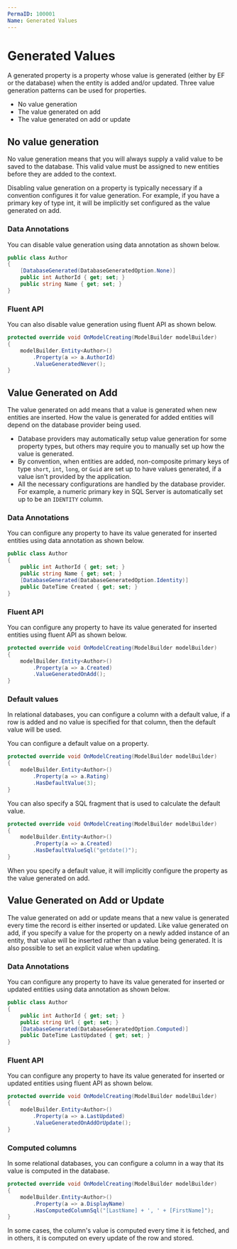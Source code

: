 ```yaml
---
PermaID: 100001
Name: Generated Values
---
```


# Generated Values

A generated property is a property whose value is generated (either by EF or the database) when the entity is added and/or updated. Three value generation patterns can be used for properties.

 - No value generation
 - The value generated on add
 - The value generated on add or update

## No value generation

No value generation means that you will always supply a valid value to be saved to the database. This valid value must be assigned to new entities before they are added to the context.

Disabling value generation on a property is typically necessary if a convention configures it for value generation. For example, if you have a primary key of type int, it will be implicitly set configured as the value generated on add. 

### Data Annotations

You can disable value generation using data annotation as shown below.

```csharp
public class Author
{
    [DatabaseGenerated(DatabaseGeneratedOption.None)]
    public int AuthorId { get; set; }
    public string Name { get; set; }
}
```

### Fluent API

You can also disable value generation using fluent API as shown below.

```csharp
protected override void OnModelCreating(ModelBuilder modelBuilder)
{
    modelBuilder.Entity<Author>()
        .Property(a => a.AuthorId)
        .ValueGeneratedNever();
}
```

## Value Generated on Add

The value generated on add means that a value is generated when new entities are inserted. How the value is generated for added entities will depend on the database provider being used. 

 - Database providers may automatically setup value generation for some property types, but others may require you to manually set up how the value is generated.
 - By convention, when entities are added, non-composite primary keys of type `short`, `int`, `long`, or `Guid` are set up to have values generated, if a value isn't provided by the application. 
 - All the necessary configurations are handled by the database provider. For example, a numeric primary key in SQL Server is automatically set up to be an `IDENTITY` column.

### Data Annotations

You can configure any property to have its value generated for inserted entities using data annotation as shown below.

```csharp
public class Author
{
    public int AuthorId { get; set; }
    public string Name { get; set; }
    [DatabaseGenerated(DatabaseGeneratedOption.Identity)]
    public DateTime Created { get; set; }
}
```

### Fluent API

You can configure any property to have its value generated for inserted entities using fluent API as shown below.

```csharp
protected override void OnModelCreating(ModelBuilder modelBuilder)
{
    modelBuilder.Entity<Author>()
        .Property(a => a.Created)
        .ValueGeneratedOnAdd();
}
```

### Default values

In relational databases, you can configure a column with a default value, if a row is added and no value is specified for that column, then the default value will be used.

You can configure a default value on a property.

```csharp
protected override void OnModelCreating(ModelBuilder modelBuilder)
{
    modelBuilder.Entity<Author>()
        .Property(a => a.Rating)
        .HasDefaultValue(3);
}
```

You can also specify a SQL fragment that is used to calculate the default value.

```csharp
protected override void OnModelCreating(ModelBuilder modelBuilder)
{
    modelBuilder.Entity<Author>()
        .Property(a => a.Created)
        .HasDefaultValueSql("getdate()");
}
```

When you specify a default value, it will implicitly configure the property as the value generated on add.

## Value Generated on Add or Update

The value generated on add or update means that a new value is generated every time the record is either inserted or updated. Like value generated on add, if you specify a value for the property on a newly added instance of an entity, that value will be inserted rather than a value being generated. It is also possible to set an explicit value when updating. 

### Data Annotations

You can configure any property to have its value generated for inserted or updated entities using data annotation as shown below.

```csharp
public class Author
{
    public int AuthorId { get; set; }
    public string Url { get; set; }
    [DatabaseGenerated(DatabaseGeneratedOption.Computed)]
    public DateTime LastUpdated { get; set; }
}
```

### Fluent API

You can configure any property to have its value generated for inserted or updated entities using fluent API as shown below.

```csharp
protected override void OnModelCreating(ModelBuilder modelBuilder)
{
    modelBuilder.Entity<Author>()
        .Property(a => a.LastUpdated)
        .ValueGeneratedOnAddOrUpdate();
}
```

### Computed columns

In some relational databases, you can configure a column in a way that its value is computed in the database.

```csharp
protected override void OnModelCreating(ModelBuilder modelBuilder)
{
    modelBuilder.Entity<Author>()
        .Property(a => a.DisplayName)
        .HasComputedColumnSql("[LastName] + ', ' + [FirstName]");
}
```

In some cases, the column's value is computed every time it is fetched, and in others, it is computed on every update of the row and stored.